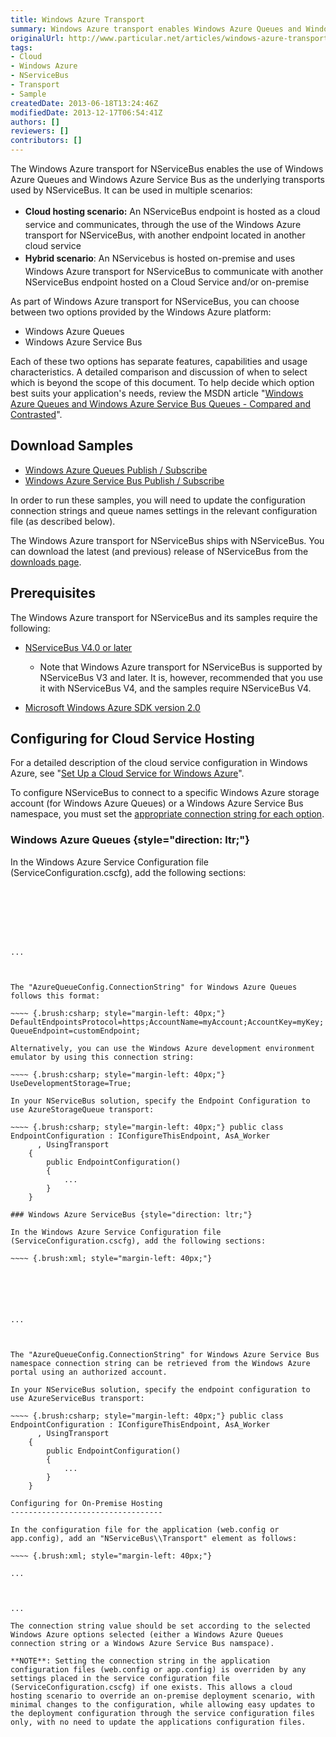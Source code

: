 ```yaml
---
title: Windows Azure Transport
summary: Windows Azure transport enables Windows Azure Queues and Windows Azure Service Bus as underlying NServiceBus transports, in cloud-hosting and hybrid scenarios.
originalUrl: http://www.particular.net/articles/windows-azure-transport
tags:
- Cloud
- Windows Azure
- NServiceBus
- Transport
- Sample
createdDate: 2013-06-18T13:24:46Z
modifiedDate: 2013-12-17T06:54:41Z
authors: []
reviewers: []
contributors: []
---
```


The Windows Azure transport for NServiceBus enables the use of Windows Azure Queues and Windows Azure Service Bus as the underlying transports used by NServiceBus. It can be used in multiple scenarios:

-   <span style="line-height: 24px; font-size: 14px;">**Cloud hosting
    scenario:** An NServiceBus endpoint is hosted as a cloud service and
    communicates, through the use of the Windows Azure transport for
    NServiceBus, with another endpoint located in another cloud
    service</span>
-   **<span style="line-height: 24px; font-size: 14px;">Hybrid
    </span>scenario**: An NServicebus is hosted on-premise and uses
    Windows Azure transport for NServiceBus to communicate with another
    NServiceBus endpoint hosted on a Cloud Service and/or on-premise

As part of Windows Azure transport for NServiceBus, you can choose between two options provided by the Windows Azure platform:

-   Windows Azure Queues
-   Windows Azure Service Bus

Each of these two options has separate features, capabilities and usage characteristics. A detailed comparison and discussion of when to select which is beyond the scope of this document. To help decide which option best suits your application's needs, review the MSDN article "[Windows Azure Queues and Windows Azure Service Bus Queues - Compared and Contrasted](http://msdn.microsoft.com/en-us/library/windowsazure/hh767287.aspx)".

Download Samples
----------------

-   [Windows Azure Queues Publish /
    Subscribe](http://d214svlj19ktn4.cloudfront.net/NServiceBus/Samples/Azure/AzurePubSub.zip)
-   [Windows Azure Service Bus Publish /
    Subscribe](http://d214svlj19ktn4.cloudfront.net/NServiceBus/Samples/Azure/AzureServiceBusPubSub.zip)

In order to run these samples, you will need to update the configuration connection strings and queue names settings in the relevant configuration file (as described below).

The Windows Azure transport for NServiceBus ships with NServiceBus. You can download the latest (and previous) release of NServiceBus from the
[downloads page](/downloads).

Prerequisites
-------------

The Windows Azure transport for NServiceBus and its samples require the following:

-   [NServiceBus V4.0 or later](/downloads)
    -   Note that Windows Azure transport for NServiceBus is supported
        by NServiceBus V3 and later. It is, however, recommended that
        you use it with NServiceBus V4, and the samples require
        NServiceBus V4.

-   [Microsoft Windows Azure SDK version
    2.0](http://www.windowsazure.com/en-us/downloads/)

Configuring for Cloud Service Hosting
-------------------------------------

For a detailed description of the cloud service configuration in Windows Azure, see "[Set Up a Cloud Service for Windows Azure](http://msdn.microsoft.com/en-us/library/windowsazure/hh124108.aspx#bk_Config)".

To configure NServiceBus to connect to a specific Windows Azure storage account (for Windows Azure Queues) or a Windows Azure Service Bus namespace, you must set the [appropriate connection string for each option](http://www.connectionstrings.com/windows-azure).

### Windows Azure Queues {style="direction: ltr;"}

In the Windows Azure Service Configuration file
(ServiceConfiguration.cscfg), add the following sections:

~~~~ {.brush:xml; style="margin-left: 40px;"}







...



The "AzureQueueConfig.ConnectionString" for Windows Azure Queues follows this format:

~~~~ {.brush:csharp; style="margin-left: 40px;"} DefaultEndpointsProtocol=https;AccountName=myAccount;AccountKey=myKey; QueueEndpoint=customEndpoint;

Alternatively, you can use the Windows Azure development environment emulator by using this connection string:

~~~~ {.brush:csharp; style="margin-left: 40px;"} UseDevelopmentStorage=True;

In your NServiceBus solution, specify the Endpoint Configuration to use AzureStorageQueue transport:

~~~~ {.brush:csharp; style="margin-left: 40px;"} public class EndpointConfiguration : IConfigureThisEndpoint, AsA_Worker
      , UsingTransport
    {
        public EndpointConfiguration()
        {
            ...
        }
    }

### Windows Azure ServiceBus {style="direction: ltr;"}

In the Windows Azure Service Configuration file
(ServiceConfiguration.cscfg), add the following sections:

~~~~ {.brush:xml; style="margin-left: 40px;"}






...



The "AzureQueueConfig.ConnectionString" for Windows Azure Service Bus namespace connection string can be retrieved from the Windows Azure portal using an authorized account.

In your NServiceBus solution, specify the endpoint configuration to use AzureServiceBus transport:

~~~~ {.brush:csharp; style="margin-left: 40px;"} public class EndpointConfiguration : IConfigureThisEndpoint, AsA_Worker
      , UsingTransport
    {
        public EndpointConfiguration()
        {
            ...
        }
    }

Configuring for On-Premise Hosting
----------------------------------

In the configuration file for the application (web.config or app.config), add an "NServiceBus\\Transport" element as follows:

~~~~ {.brush:xml; style="margin-left: 40px;"}

...



... 

The connection string value should be set according to the selected Windows Azure options selected (either a Windows Azure Queues connection string or a Windows Azure Service Bus namspace).

**NOTE**: Setting the connection string in the application configuration files (web.config or app.config) is overriden by any settings placed in the service configuration file (ServiceConfiguration.cscfg) if one exists. This allows a cloud hosting scenario to override an on-premise deployment scenario, with minimal changes to the configuration, while allowing easy updates to the deployment configuration through the service configuration files only, with no need to update the applications configuration files.

